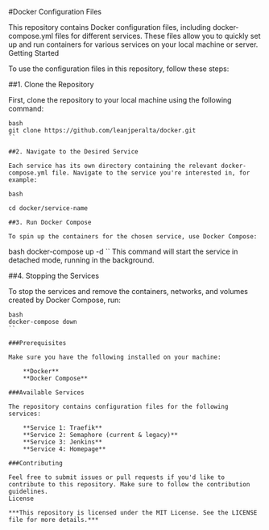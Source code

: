 #Docker Configuration Files

This repository contains Docker configuration files, including docker-compose.yml files for different services. These files allow you to quickly set up and run containers for various services on your local machine or server.
Getting Started

To use the configuration files in this repository, follow these steps:

##1. Clone the Repository

First, clone the repository to your local machine using the following command:
```
bash
git clone https://github.com/leanjperalta/docker.git
``

##2. Navigate to the Desired Service

Each service has its own directory containing the relevant docker-compose.yml file. Navigate to the service you're interested in, for example:

bash

cd docker/service-name

##3. Run Docker Compose

To spin up the containers for the chosen service, use Docker Compose:
```
bash
docker-compose up -d
``
This command will start the service in detached mode, running in the background.

##4. Stopping the Services

To stop the services and remove the containers, networks, and volumes created by Docker Compose, run:
```
bash
docker-compose down
``

###Prerequisites

Make sure you have the following installed on your machine:

    **Docker**
    **Docker Compose**

###Available Services

The repository contains configuration files for the following services:

    **Service 1: Traefik**
    **Service 2: Semaphore (current & legacy)**
    **Service 3: Jenkins**
    **Service 4: Homepage**

###Contributing

Feel free to submit issues or pull requests if you'd like to contribute to this repository. Make sure to follow the contribution guidelines.
License

***This repository is licensed under the MIT License. See the LICENSE file for more details.***
